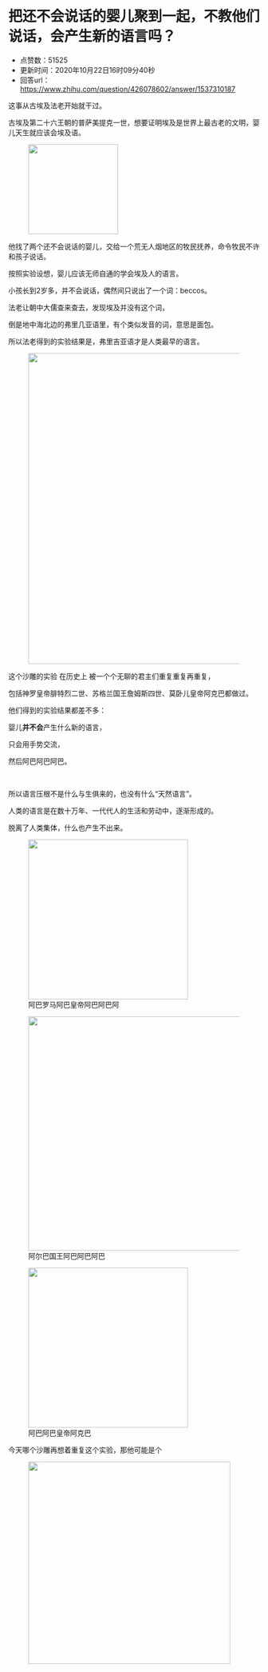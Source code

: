 # 把还不会说话的婴儿聚到一起，不教他们说话，会产生新的语言吗？
- 点赞数：51525
- 更新时间：2020年10月22日16时09分40秒
- 回答url：https://www.zhihu.com/question/426078602/answer/1537310187
<body>
 <p data-pid="ha3QtW4R">这事从古埃及法老开始就干过。</p>
 <p data-pid="tA_0wo04">古埃及第二十六王朝的普萨美提克一世，想要证明埃及是世界上最古老的文明，婴儿天生就应该会埃及语。</p>
 <figure data-size="normal">
  <img src="https://picx.zhimg.com/50/v2-42ab54b508d6e1782b6b4894f0119eda_720w.jpg?source=1940ef5c" data-caption="" data-size="normal" data-rawwidth="180" data-rawheight="255" data-original-token="v2-42ab54b508d6e1782b6b4894f0119eda" class="content_image" width="180">
 </figure>
 <p data-pid="spw9hJTg">他找了两个还不会说话的婴儿，交给一个荒无人烟地区的牧民抚养，命令牧民不许和孩子说话。</p>
 <p data-pid="9TdPa8XI">按照实验设想，婴儿应该无师自通的学会埃及人的语言。</p>
 <p data-pid="P84qSOsw">小孩长到2岁多，并不会说话，偶然间只说出了一个词：beccos。</p>
 <p data-pid="HHW9h4nr">法老让朝中大儒查来查去，发现埃及并没有这个词，</p>
 <p data-pid="Ha7BvMqr">倒是地中海北边的弗里几亚语里，有个类似发音的词，意思是面包。</p>
 <p data-pid="VN8OsURg">所以法老得到的实验结果是，弗里吉亚语才是人类最早的语言。</p>
 <figure data-size="normal">
  <img src="https://pic1.zhimg.com/50/v2-2559a81be6577faca692ff66f418acd2_720w.jpg?source=1940ef5c" data-caption="" data-size="normal" data-rawwidth="622" data-rawheight="389" data-original-token="v2-2559a81be6577faca692ff66f418acd2" data-default-watermark-src="https://picx.zhimg.com/50/v2-5844a6d971f176ab1f65e4408ae5a2c6_720w.jpg?source=1940ef5c" class="origin_image zh-lightbox-thumb" width="622" data-original="https://picx.zhimg.com/v2-2559a81be6577faca692ff66f418acd2_r.jpg?source=1940ef5c">
 </figure>
 <p data-pid="xGIBrwhf">这个沙雕的实验 在历史上 被一个个无聊的君主们重复重复再重复，</p>
 <p data-pid="ZdHn_VbT">包括神罗皇帝腓特烈二世、苏格兰国王詹姆斯四世、莫卧儿皇帝阿克巴都做过。</p>
 <p data-pid="KcIdEwlv">他们得到的实验结果都差不多：</p>
 <p data-pid="-jQnUsls">婴儿<b>并不会</b>产生什么新的语言，</p>
 <p data-pid="n0YAYV4b">只会用手势交流，</p>
 <p data-pid="EqFiASkI">然后阿巴阿巴阿巴。</p>
 <p class="ztext-empty-paragraph"><br></p>
 <p data-pid="LTt-U4qh">所以语言压根不是什么与生俱来的，也没有什么“天然语言”。</p>
 <p data-pid="ISfxmrGv">人类的语言是在数十万年、一代代人的生活和劳动中，逐渐形成的。</p>
 <p data-pid="JlCmcfpO">脱离了人类集体，什么也产生不出来。</p>
 <figure data-size="normal">
  <img src="https://picx.zhimg.com/50/v2-e04a259c51b31775c5fefc9d3d56e745_720w.jpg?source=1940ef5c" data-size="normal" data-rawwidth="320" data-rawheight="481" data-original-token="v2-e04a259c51b31775c5fefc9d3d56e745" data-default-watermark-src="https://picx.zhimg.com/50/v2-5ffcacc618251454952fe66eff85d6aa_720w.jpg?source=1940ef5c" class="content_image" width="320">
  <figcaption>
   阿巴罗马阿巴皇帝阿巴阿巴阿
  </figcaption>
 </figure>
 <figure data-size="normal">
  <img src="https://picx.zhimg.com/50/v2-530bfeb8fb3c7bc5670a441746f8a231_720w.jpg?source=1940ef5c" data-size="normal" data-rawwidth="469" data-rawheight="599" data-original-token="v2-530bfeb8fb3c7bc5670a441746f8a231" data-default-watermark-src="https://picx.zhimg.com/50/v2-3e9e360bc61ce3d6735a940d4a56ba3b_720w.jpg?source=1940ef5c" class="origin_image zh-lightbox-thumb" width="469" data-original="https://picx.zhimg.com/v2-530bfeb8fb3c7bc5670a441746f8a231_r.jpg?source=1940ef5c">
  <figcaption>
   阿尔巴国王阿巴阿巴阿巴
  </figcaption>
 </figure>
 <figure data-size="normal">
  <img src="https://picx.zhimg.com/50/v2-ca16f94c1b0a703a99d44957fcd6e3f8_720w.jpg?source=1940ef5c" data-size="normal" data-rawwidth="320" data-rawheight="583" data-original-token="v2-ca16f94c1b0a703a99d44957fcd6e3f8" data-default-watermark-src="https://picx.zhimg.com/50/v2-ca8fc0b05f1d347044e7ba829d04c541_720w.jpg?source=1940ef5c" class="content_image" width="320">
  <figcaption>
   阿巴阿巴皇帝阿克巴
  </figcaption>
 </figure>
 <p data-pid="UHaAcTwl">今天哪个沙雕再想着重复这个实验，那他可能是个</p>
 <figure data-size="normal">
  <img src="https://picx.zhimg.com/50/v2-80e2cc002be432ca3252e37bd5c98264_720w.jpg?source=1940ef5c" data-caption="" data-size="normal" data-rawwidth="405" data-rawheight="250" data-original-token="v2-80e2cc002be432ca3252e37bd5c98264" data-default-watermark-src="https://pica.zhimg.com/50/v2-fc052d5d4db92f11d3a6e56d5053edb0_720w.jpg?source=1940ef5c" class="content_image" width="405">
 </figure>
 <p></p>
</body>